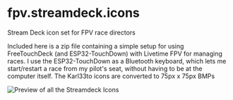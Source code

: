 # fpv.streamdeck.icons
Stream Deck icon set for FPV race directors

Included here is a zip file containing a simple setup for using FreeTouchDeck (and ESP32-TouchDown) with Livetime FPV for managing races. I use the ESP32-TouchDown as a Bluetooth keyboard, which lets me start/restart a race from my pilot's seat, without having to be at the computer itself. The Karl33to icons are converted to 75px x 75px BMPs

![Preview of all the Streamdeck Icons](all-streamdeck-icons.png)
